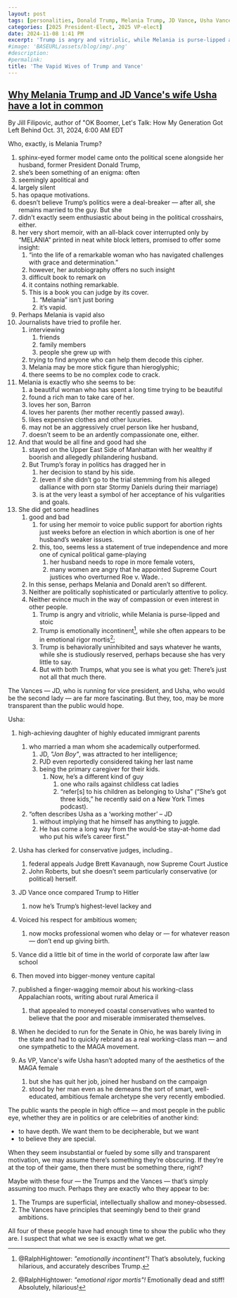 ```yaml
---
layout: post
tags: [personalities, Donald Trump, Melania Trump, JD Vance, Usha Vance, politics]
categories: [2025 President-Elect, 2025 VP-elect]
date: 2024-11-08 1:41 PM
excerpt: 'Trump is angry and vitriolic, while Melania is purse-lipped and stoic; he is emotionally incontinent, while she often appears to be in emotional rigor mortis; he is behaviorally uninhibited and says whatever he wants, while she is studiously reserved, perhaps because she has very little to say.'
#image: 'BASEURL/assets/blog/img/.png'
#description:
#permalink:
title: 'The Vapid Wives of Trump and Vance'
---
```



## [Why Melania Trump and JD Vance's wife Usha have a lot in common](https://www.msnbc.com/opinion/msnbc-opinion/melania-trump-book-jd-vance-wife-usha-rcna177936)

By Jill Filipovic, author of "OK Boomer, Let's Talk: How My Generation Got Left Behind
Oct. 31, 2024, 6:00 AM EDT

Who, exactly, is Melania Trump? 

1. sphinx-eyed former model came onto the political scene alongside her husband, former President Donald Trump, 
2. she’s been something of an enigma: often 
3. seemingly apolitical and 
4. largely silent 
5. has opaque motivations.
6. doesn’t believe Trump’s politics were a deal-breaker — after all, she remains married to the guy. But she
7. didn’t exactly seem enthusiastic about being in the political crosshairs, either. 
8. her very short memoir, with an all-black cover interrupted only by “MELANIA” printed in neat white block letters, promised to offer some insight:
    1. “into the life of a remarkable woman who has navigated challenges with grace and determination.”
    2. however, her autobiography offers no such insight
    3. difficult book to remark on 
    4. it contains nothing remarkable. 
    5. This is a book you can judge by its cover. 
        1. “Melania” isn’t just boring
        2. it’s vapid. 
9. Perhaps Melania is vapid also
10. Journalists have tried to profile her.
    1. interviewing 
        1. friends
        2. family members 
        3. people she grew up with
    2. trying to find anyone who can help them decode this cipher.
    3. Melania may be more stick figure than hieroglyphic; 
    4. there seems to be no complex code to crack. 
11. Melania is exactly who she seems to be:
    1. a beautiful woman who has spent a long time trying to be beautiful
    2. found a rich man to take care of her.
    3. loves her son, Barron
    4. loves her parents (her mother recently passed away).
    5. likes expensive clothes and other luxuries.
    6. may not be an aggressively cruel person like her husband,
    7. doesn’t seem to be an ardently compassionate one, either. 
12. And that would be all fine and good had she
    1. stayed on the Upper East Side of Manhattan with her wealthy if boorish and allegedly philandering husband. 
    2. But Trump’s foray in politics has dragged her in
        1. her decision to stand by his side.
        2. (even if she didn’t go to the trial stemming from his alleged dalliance with porn star Stormy Daniels during their marriage)
        3. is at the very least a symbol of her acceptance of his vulgarities and goals.
13. She did get some headlines
    1. good and bad
        1. for using her memoir to voice public support for abortion rights just weeks before an election in which abortion is one of her husband’s weaker issues.
        2. this, too, seems less a statement of true independence and more one of cynical political game-playing
            1. her husband needs to rope in more female voters,
            2. many women are angry that he appointed Supreme Court justices who overturned Roe v. Wade. .
    2. In this sense, perhaps Melania and Donald aren’t so different.
    3. Neither are politically sophisticated or particularly attentive to policy.
    4. Neither evince much in the way of compassion or even interest in other people.
        1. Trump is angry and vitriolic, while Melania is purse-lipped and stoic
        2. Trump is emotionally incontinent[^13-4-2a], while she often appears to be in emotional rigor mortis[^13-4-2b];
        3. Trump is behaviorally uninhibited and says whatever he wants, while she is studiously reserved, perhaps because she has very little to say.
        4. But with both Trumps, what you see is what you get: There’s just not all that much there. 

[^13-4-2a]: @RalphHightower: *"emotionally incontinent"!* That’s absolutely, fucking hilarious, and accurately describes Trump.
[^13-4-2b]: @RalphHightower: *"emotional rigor mortis"!* Emotionally dead and stiff! Absolutely, hilarious!

The Vances — JD, who is running for vice president, and Usha, who would be the second lady — are far more fascinating. But they, too, may be more transparent than the public would hope.

Usha:
 1. high-achieving daughter of highly educated immigrant parents
     1. who married a man whom she academically outperformed.
         1. JD, *"Jon Boy"*, was attracted to her intelligence; 
         2. PJD even reportedly considered taking her last name
         3. being the primary caregiver for their kids.
             1. Now, he’s a different kind of guy
                1. one who rails against childless cat ladies
                2. “refer[s] to his children as belonging to Usha” (“She’s got three kids,” he recently said on a New York Times podcast).
    2. “often describes Usha as a ‘working mother’ – JD 
        1. without implying that he himself has anything to juggle.
        2. He has come a long way from the would-be stay-at-home dad who put his wife’s career first.”
2. Usha has clerked for conservative judges, including..
    1. federal appeals Judge Brett Kavanaugh, now Supreme Court Justice
    2. John Roberts, but she doesn’t seem particularly conservative (or political) herself.

3. JD Vance once compared Trump to Hitler
    1. now he’s Trump’s highest-level lackey and
4. Voiced his respect for ambitious women; 
    1. now mocks professional women who delay or — for whatever reason — don’t end up giving birth. 
5. Vance did a little bit of time in the world of corporate law after law school 
6. Then moved into bigger-money venture capital
7. published a finger-wagging memoir about his working-class Appalachian roots, writing about rural America il 
    1. that appealed to moneyed coastal conservatives who wanted to believe that the poor and miserable immiserated themselves.
8. When he decided to run for the Senate in Ohio, he was barely living in the state and had to quickly rebrand as a real working-class man — and one sympathetic to the MAGA movement.
9. As VP, Vance's wife Usha hasn’t adopted many of the aesthetics of the MAGA female
    1. but she has quit her job, joined her husband on the campaign
    2. stood by her man even as he demeans the sort of smart, well-educated, ambitious female archetype she very recently embodied.

The public wants the people in high office — and most people in the public eye, whether they are in politics or are celebrities of another kind:

- to have depth. We want them to be decipherable, but we want 
- to believe they are special. 

When they seem insubstantial or fueled by some silly and transparent motivation, we may assume there’s something they’re obscuring. If they’re at the top of their game, then there must be something there, right?

Maybe with these four — the Trumps and the Vances — that’s simply assuming too much. Perhaps they are exactly who they appear to be: 

1. The Trumps are superficial, intellectually shallow and money-obsessed.
2. The Vances have principles that seemingly bend to their grand ambitions. 

All four of these people have had enough time to show the public who they are. I suspect that what we see is exactly what we get.

